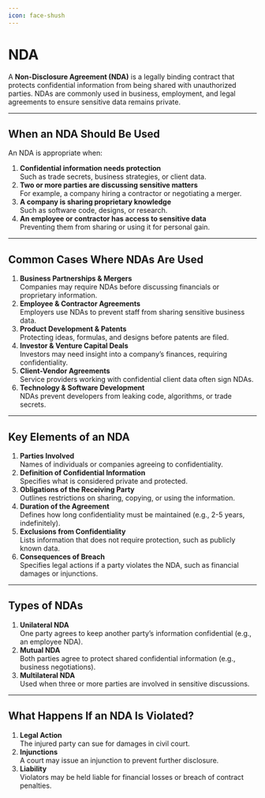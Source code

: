 ```yaml
---
icon: face-shush
---
```


# NDA

A **Non-Disclosure Agreement (NDA)** is a legally binding contract that protects confidential information from being shared with unauthorized parties. NDAs are commonly used in business, employment, and legal agreements to ensure sensitive data remains private.

***

## When an NDA Should Be Used

An NDA is appropriate when:

1. **Confidential information needs protection**\
   Such as trade secrets, business strategies, or client data.
2. **Two or more parties are discussing sensitive matters**\
   For example, a company hiring a contractor or negotiating a merger.
3. **A company is sharing proprietary knowledge**\
   Such as software code, designs, or research.
4. **An employee or contractor has access to sensitive data**\
   Preventing them from sharing or using it for personal gain.

***

## Common Cases Where NDAs Are Used

1. **Business Partnerships & Mergers**\
   Companies may require NDAs before discussing financials or proprietary information.
2. **Employee & Contractor Agreements**\
   Employers use NDAs to prevent staff from sharing sensitive business data.
3. **Product Development & Patents**\
   Protecting ideas, formulas, and designs before patents are filed.
4. **Investor & Venture Capital Deals**\
   Investors may need insight into a company’s finances, requiring confidentiality.
5. **Client-Vendor Agreements**\
   Service providers working with confidential client data often sign NDAs.
6. **Technology & Software Development**\
   NDAs prevent developers from leaking code, algorithms, or trade secrets.

***

## Key Elements of an NDA

1. **Parties Involved**\
   Names of individuals or companies agreeing to confidentiality.
2. **Definition of Confidential Information**\
   Specifies what is considered private and protected.
3. **Obligations of the Receiving Party**\
   Outlines restrictions on sharing, copying, or using the information.
4. **Duration of the Agreement**\
   Defines how long confidentiality must be maintained (e.g., 2-5 years, indefinitely).
5. **Exclusions from Confidentiality**\
   Lists information that does not require protection, such as publicly known data.
6. **Consequences of Breach**\
   Specifies legal actions if a party violates the NDA, such as financial damages or injunctions.

***

## Types of NDAs

1. **Unilateral NDA**\
   One party agrees to keep another party’s information confidential (e.g., an employee NDA).
2. **Mutual NDA**\
   Both parties agree to protect shared confidential information (e.g., business negotiations).
3. **Multilateral NDA**\
   Used when three or more parties are involved in sensitive discussions.

***

## What Happens If an NDA Is Violated?

1. **Legal Action**\
   The injured party can sue for damages in civil court.
2. **Injunctions**\
   A court may issue an injunction to prevent further disclosure.
3. **Liability**\
   Violators may be held liable for financial losses or breach of contract penalties.
